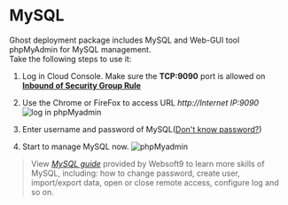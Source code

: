 # MySQL

Ghost deployment package includes MySQL and Web-GUI tool phpMyAdmin for MySQL management.  
Take the following steps to use it:

1. Log in Cloud Console. Make sure the **TCP:9090** port is allowed on **[Inbound of Security Group Rule](https://support.websoft9.com/docs/faq/tech-instance.html)**

2. Use the Chrome or FireFox to access URL *http://Internet IP:9090*
  ![log in phpMyadmin](https://libs.websoft9.com/Websoft9/DocsPicture/en/mysql/mysql-login-websoft9.png)
3. Enter username and password of MySQL([Don't know password?](/stack-accounts.md))

4. Start to manage MySQL now.
  ![phpMyadmin](https://libs.websoft9.com/Websoft9/DocsPicture/en/phpmyadmin/phpmyadmin-createdb-websoft9.png)

> View *[MySQL guide](https://support.websoft9.com/docs/mysql/admin-phpmyadmin.html)* provided by Websoft9 to learn more skills of MySQL, including: how to change password, create user, import/export data, open or close remote access, configure log and so on.